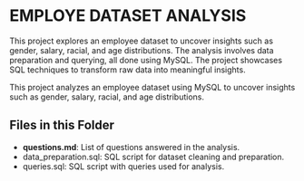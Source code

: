 # EMPLOYE DATASET ANALYSIS 

This project explores an employee dataset to uncover insights such as gender, salary, racial, and age distributions. The analysis involves data preparation and querying, all done using MySQL. The project showcases SQL techniques to transform raw data into meaningful insights.

This project analyzes an employee dataset using MySQL to uncover insights such as gender, salary, racial, and age distributions.


  ## Files in this Folder
- **questions.md**: List of questions answered in the analysis.
- data_preparation.sql: SQL script for dataset cleaning and preparation.
- queries.sql: SQL script with queries used for analysis.
